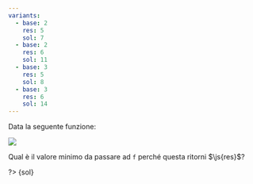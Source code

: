 ```yaml
---
variants:
  - base: 2
    res: 5
    sol: 7
  - base: 2
    res: 6
    sol: 11
  - base: 3
    res: 5
    sol: 8
  - base: 3
    res: 6
    sol: 14
---
```


Data la seguente funzione:

![](es7-{base}.svg?s=2)

Qual è il valore minimo da passare ad `f` perché questa ritorni $\js{res}$?

?> {sol}
